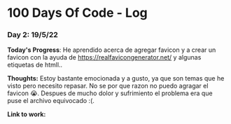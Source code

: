 # 100 Days Of Code - Log

### Day 2:  19/5/22

**Today's Progress**: He aprendido acerca de agregar favicon y a crear un favicon con la ayuda de https://realfavicongenerator.net/ y algunas etiquetas de htmll..

**Thoughts:** Estoy bastante emocionada y a gusto, ya que son temas que he visto pero necesito repasar. No se por que razon no puedo agragar el favicon 😭. Despues de mucho dolor y sufrimiento el problema era que puse el archivo equivocado :(.

**Link to work:**




